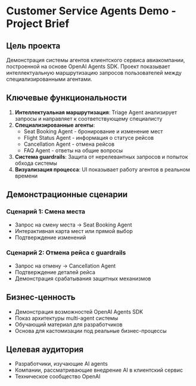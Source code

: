 # Customer Service Agents Demo - Project Brief

## Цель проекта
Демонстрация системы агентов клиентского сервиса авиакомпании, построенной на основе OpenAI Agents SDK. Проект показывает интеллектуальную маршрутизацию запросов пользователей между специализированными агентами.

## Ключевые функциональности
1. **Интеллектуальная маршрутизация**: Triage Agent анализирует запросы и направляет к соответствующему специалисту
2. **Специализированные агенты**:
   - Seat Booking Agent - бронирование и изменение мест
   - Flight Status Agent - информация о статусе рейсов  
   - Cancellation Agent - отмена рейсов
   - FAQ Agent - ответы на общие вопросы
3. **Система guardrails**: Защита от нерелевантных запросов и попыток обхода системы
4. **Визуализация процесса**: UI показывает работу агентов в реальном времени

## Демонстрационные сценарии
### Сценарий 1: Смена места
- Запрос на смену места → Seat Booking Agent
- Интерактивная карта мест или прямой выбор
- Подтверждение изменений

### Сценарий 2: Отмена рейса с guardrails
- Запрос на отмену → Cancellation Agent
- Подтверждение деталей рейса
- Демонстрация срабатывания защитных механизмов

## Бизнес-ценность
- Демонстрация возможностей OpenAI Agents SDK
- Показ архитектуры multi-agent системы
- Обучающий материал для разработчиков
- Основа для кастомизации под реальные бизнес-процессы

## Целевая аудитория
- Разработчики, изучающие AI agents
- Компании, рассматривающие внедрение AI в клиентский сервис
- Техническое сообщество OpenAI 